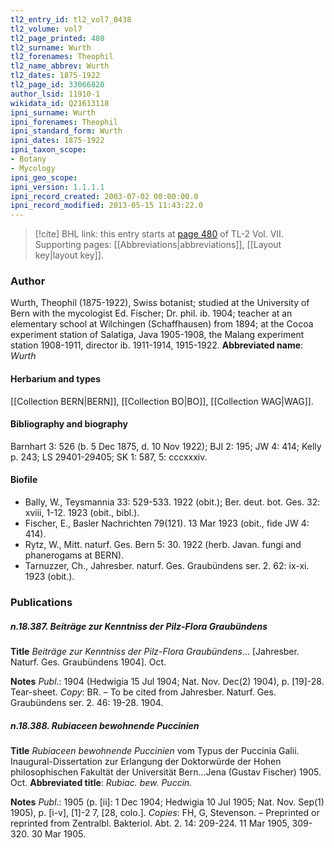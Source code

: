 ```yaml
---
tl2_entry_id: tl2_vol7_0438
tl2_volume: vol7
tl2_page_printed: 480
tl2_surname: Wurth
tl2_forenames: Theophil
tl2_name_abbrev: Wurth
tl2_dates: 1875-1922
tl2_page_id: 33066820
author_lsid: 11910-1
wikidata_id: Q21613118
ipni_surname: Wurth
ipni_forenames: Theophil
ipni_standard_form: Wurth
ipni_dates: 1875-1922
ipni_taxon_scope: 
- Botany
- Mycology
ipni_geo_scope: 
ipni_version: 1.1.1.1
ipni_record_created: 2003-07-02 00:00:00.0
ipni_record_modified: 2013-05-15 11:43:22.0
---
```



> [!cite] BHL link: this entry starts at [page 480](https://www.biodiversitylibrary.org/page/33066820) of TL-2 Vol. VII.
> Supporting pages: [[Abbreviations|abbreviations]], [[Layout key|layout key]].

### Author

Wurth, Theophil (1875-1922), Swiss botanist; studied at the University of Bern with the mycologist Ed. Fischer; Dr. phil. ib. 1904; teacher at an elementary school at Wilchingen (Schaffhausen) from 1894; at the Cocoa experiment station of Salatiga, Java 1905-1908, the Malang experiment station 1908-1911, director ib. 1911-1914, 1915-1922. 
**Abbreviated name**: *Wurth*

#### Herbarium and types

[[Collection BERN|BERN]], [[Collection BO|BO]], [[Collection WAG|WAG]].

#### Bibliography and biography

Barnhart 3: 526 (b. 5 Dec 1875, d. 10 Nov 1922); BJI 2: 195; JW 4: 414; Kelly p. 243; LS 29401-29405; SK 1: 587, 5: cccxxxiv.

#### Biofile

- Bally, W., Teysmannia 33: 529-533. 1922 (obit.); Ber. deut. bot. Ges. 32: xviii, 1-12. 1923 (obit., bibl.).
- Fischer, E., Basler Nachrichten 79(121). 13 Mar 1923 (obit., fide JW 4: 414).
- Rytz, W., Mitt. naturf. Ges. Bern 5: 30. 1922 (herb. Javan. fungi and phanerogams at BERN).
- Tarnuzzer, Ch., Jahresber. naturf. Ges. Graubündens ser. 2. 62: ix-xi. 1923 (obit.).

### Publications

##### n.18.387. Beiträge zur Kenntniss der Pilz-Flora Graubündens

**Title**
*Beiträge zur Kenntniss der Pilz-Flora Graubündens*... \[Jahresber. Naturf. Ges. Graubündens 1904\]. Oct.

**Notes**
*Publ*.: 1904 (Hedwigia 15 Jul 1904; Nat. Nov. Dec(2) 1904), p. \[19\]-28. Tear-sheet.
*Copy*: BR. – To be cited from Jahresber. Naturf. Ges. Graubündens ser. 2. 46: 19-28. 1904.

##### n.18.388. Rubiaceen bewohnende Puccinien

**Title**
*Rubiaceen bewohnende Puccinien* vom Typus der Puccinia Galii. Inaugural-Dissertation zur Erlangung der Doktorwürde der Hohen philosophischen Fakultät der Universität Bern...Jena (Gustav Fischer) 1905. Oct.
**Abbreviated title**: *Rubiac. bew. Puccin.*

**Notes**
*Publ*.: 1905 (p. \[ii\]: 1 Dec 1904; Hedwigia 10 Jul 1905; Nat. Nov. Sep(1) 1905), p. \[i-v\], \[1\]-2 7, \[28, colo.\]. *Copies*: FH, G, Stevenson. – Preprinted or reprinted from Zentralbl. Bakteriol. Abt. 2. 14: 209-224. 11 Mar 1905, 309-320. 30 Mar 1905.

